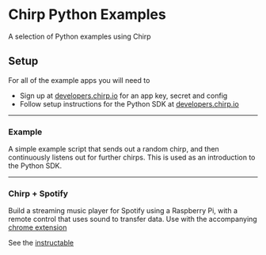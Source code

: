# Chirp Python Examples

A selection of Python examples using Chirp

## Setup

For all of the example apps you will need to

- Sign up at [developers.chirp.io](https://developers.chirp.io) for an app key, secret and config
- Follow setup instructions for the Python SDK at [developers.chirp.io](https://developers.chirp.io/docs/getting-started/python)

----

### Example

A simple example script that sends out a random chirp, and then continuously listens out for further chirps.
This is used as an introduction to the Python SDK.

----

### Chirp + Spotify

Build a streaming music player for Spotify using a Raspberry Pi, with a remote control that uses sound to transfer data.
Use with the accompanying [chrome extension](https://chrome.google.com/webstore/detail/chirp-spotify/iepiajcokedpnhcafddeahecjliijlla)

See the [instructable](https://www.instructables.com/id/Spotify-Music-Player-With-Chirp-Connect)
